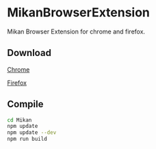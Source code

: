 # MikanBrowserExtension

Mikan Browser Extension for chrome and firefox.

## Download

[Chrome](https://chrome.google.com/webstore/detail/mikan/igpgcpdedfdmfnmhociacnmaefbeeekj)

[Firefox](https://addons.mozilla.org/en-US/firefox/addon/mikan/)

## Compile

```bash
cd Mikan
npm update
npm update --dev
npm run build
```
